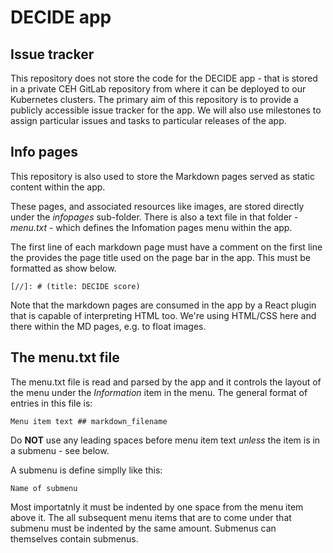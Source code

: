 # DECIDE app

## Issue tracker
This repository does not store the code for the DECIDE 
app - that is stored in a private CEH GitLab repository from where it 
can be deployed to our Kubernetes clusters. The primary aim of this repository
is to provide a publicly accessible issue tracker for the app. We will also use 
milestones to assign particular issues and tasks
to particular releases of the app.

## Info pages
This repository is also used to store the Markdown pages served
as static content within the app.

These pages, and associated resources like images, are stored
directly under the *infopages* sub-folder. There is also a text file
in that folder - *menu.txt* - which defines the Infomation
pages menu within the app. 

The first line of each markdown page must have
a comment on the first line the provides the page title used 
on the page bar in the app. This must be formatted as show below.
```
[//]: # (title: DECIDE score)
```
Note that the markdown pages are consumed in the app by a React
plugin that is capable of interpreting HTML too. We're using HTML/CSS
here and there within the MD pages, e.g. to float images.

## The menu.txt file
The menu.txt file is read and parsed by the app and it controls the
layout of the menu under the _Information_ item in the menu. The general
format of entries in this file is:
```
Menu item text ## markdown_filename
```
Do **NOT** use any leading spaces before menu item text _unless_ the 
item is in a submenu - see below.

A submenu is define simplly like this:
```
Name of submenu
```
Most importatnly it must be indented by one space from the menu
item above it. The all subsequent menu items that are
to come under that submenu must be indented by the same amount.
Submenus can themselves contain submenus.

